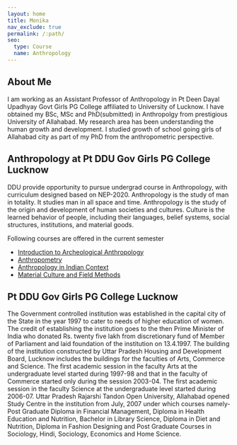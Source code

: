 ```yaml
---
layout: home
title: Monika
nav_exclude: true
permalink: /:path/
seo:
  type: Course
  name: Anthropology
---
```


## About Me
I am working as an Assistant Professor of Anthropology in Pt Deen Dayal Upadhyay Govt Girls PG College affiliated to University of Lucknow. I have obtained my BSc, MSc and PhD(submitted) in Anthropolgy from prestigious University of Allahabad.  My research area has been understanding the human growth and development. I studied growth of school going girls of Allahabad city as part of my PhD from the anthropometric perspective.

## Anthropology at Pt DDU Gov Girls PG College Lucknow
DDU provide opportunity to pursue undergrad course in Anthropology, with curriculum designed based on NEP-2020. Anthropology is the study of man in totality. It studies man in all space and time. Anthropology is the study of the origin and development of human societies and cultures. Culture is the learned behavior of people, including their languages, belief systems, social structures, institutions, and material goods.

Following courses are offered in the current semester
- [Introduction to Archeological Anthropology](https://monika-ddu.github.io/archeology/)
- [Anthropometry](calendar.md)
- [Anthropology in Indian Context](calendar.md)
- [Material Culture and Field Methods](calendar.md)



## Pt DDU Gov Girls PG College Lucknow
The Government controlled institution was established in the capital city of the State in the year 1997 to cater to needs of higher education of women. The credit of establishing the institution goes to the then Prime Minister of India who donated Rs. twenty five lakh from discretionary fund of Member of Parliament and laid foundation of the institution on 13.4.1997. The building of the institution constructed by Uttar Pradesh Housing and Development Board, Lucknow includes the buildings for the faculties of Arts, Commerce and Science. The first academic session in the faculty Arts at the undergraduate level started during 1997-98 and that in the faculty of Commerce started only during the session 2003-04. The first academic session in the faculty Science at the undergraduate level started during 2006-07. Uttar Pradesh Rajarshi Tandon Open University, Allahabad opened Study Centre in the institution from July, 2007 under which courses namely-Post Graduate Diploma in Financial Management, Diploma in Health Education and Nutrition, Bachelor in Library Science, Diploma in Diet and Nutrition, Diploma in Fashion Designing and Post Graduate Courses in Sociology, Hindi, Sociology, Economics and Home Science.
